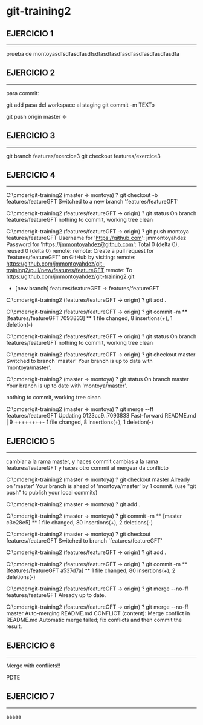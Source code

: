 # git-training2

EJERCICIO 1
-----------------------------------------------------
-----------------------------------------------------

prueba de montoyasdfsdfasdfasdfsdfasdfasdfasdfasdfasdfasdfasdfa


EJERCICIO 2
-----------------------------------------------------
-----------------------------------------------------

para commit: 

git add pasa del workspace al staging
git commit -m TEXTo

git push origin master <-

EJERCICIO 3
-----------------------------------------------------
-----------------------------------------------------

git branch features/exercice3
git checkout features/exercice3


EJERCICIO 4
-----------------------------------------------------
-----------------------------------------------------

C:\cmder\git-training2 (master -> montoya)
? git checkout -b features/featureGFT
Switched to a new branch 'features/featureGFT'

C:\cmder\git-training2 (features/featureGFT -> origin)
? git status
On branch features/featureGFT
nothing to commit, working tree clean

C:\cmder\git-training2 (features/featureGFT -> origin)
? git push montoya features/featureGFT
Username for 'https://github.com': jmmontoyahdez
Password for 'https://jmmontoyahdez@github.com':
Total 0 (delta 0), reused 0 (delta 0)
remote:
remote: Create a pull request for 'features/featureGFT' on GitHub by visiting:
remote:      https://github.com/jmmontoyahdez/git-training2/pull/new/features/featureGFT
remote:
To https://github.com/jmmontoyahdez/git-training2.git
 * [new branch]      features/featureGFT -> features/featureGFT


C:\cmder\git-training2 (features/featureGFT -> origin)
? git add .

C:\cmder\git-training2 (features/featureGFT -> origin)
? git commit -m **
[features/featureGFT 7093833] **
 1 file changed, 8 insertions(+), 1 deletion(-)

C:\cmder\git-training2 (features/featureGFT -> origin)
? git status
On branch features/featureGFT
nothing to commit, working tree clean

C:\cmder\git-training2 (features/featureGFT -> origin)
? git checkout master
Switched to branch 'master'
Your branch is up to date with 'montoya/master'.

C:\cmder\git-training2 (master -> montoya)
? git status
On branch master
Your branch is up to date with 'montoya/master'.

nothing to commit, working tree clean

C:\cmder\git-training2 (master -> montoya)
? git merge --ff features/featureGFT
Updating 0123cc9..7093833
Fast-forward
 README.md | 9 ++++++++-
 1 file changed, 8 insertions(+), 1 deletion(-)


EJERCICIO 5
-----------------------------------------------------
-----------------------------------------------------
cambiar a la rama master, y haces commit
cambias a la rama features/featureGFT y haces otro commit
al mergear da conflicto

C:\cmder\git-training2 (master -> montoya)
? git checkout master
Already on 'master'
Your branch is ahead of 'montoya/master' by 1 commit.
  (use "git push" to publish your local commits)

C:\cmder\git-training2 (master -> montoya)
? git add .

C:\cmder\git-training2 (master -> montoya)
? git commit -m **
[master c3e28e5] **
 1 file changed, 80 insertions(+), 2 deletions(-)

C:\cmder\git-training2 (master -> montoya)
? git checkout features/featureGFT
Switched to branch 'features/featureGFT'

C:\cmder\git-training2 (features/featureGFT -> origin)
? git add .

C:\cmder\git-training2 (features/featureGFT -> origin)
? git commit -m **
[features/featureGFT a537d7a] **
 1 file changed, 80 insertions(+), 2 deletions(-)

C:\cmder\git-training2 (features/featureGFT -> origin)
? git merge --no-ff features/featureGFT
Already up to date.

C:\cmder\git-training2 (features/featureGFT -> origin)
? git merge --no-ff master
Auto-merging README.md
CONFLICT (content): Merge conflict in README.md
Automatic merge failed; fix conflicts and then commit the result.


EJERCICIO 6
-----------------------------------------------------
-----------------------------------------------------
Merge with conflicts!!

PDTE



EJERCICIO 7
-----------------------------------------------------
-----------------------------------------------------
aaaaa


